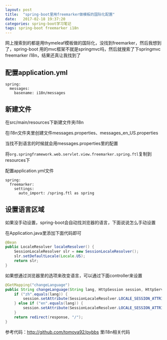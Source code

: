 ```yaml
---
layout: post
title:  "spring-boot里用freemarker做模板的国际化配置"
date:   2017-02-18 19:37:20
categories: spring-boot学习笔记
tags: spring-boot freemarker i18n
---
```


网上搜索到的都是用thymeleaf模板做的国际化，没找到freemarker，然后我想到了，spring-boot 用的mvc框架不就是springmvc吗，然后就搜索了下springmvc freemarker i18n，结果还真让我找到了

## 配置application.yml

```
spring:
  messages:
    basename: i18n/messages
```

## 新建文件

在src/main/resources下新建文件夹i18n

在i18n文件夹里创建文件messages.properties、messages_en_US.properties




当找不到语言的时候就会用messages.properties里的配置

将`org.springframework.web.servlet.view.freemarker.spring.ftl`复制到resources下

配置application.yml文件

```
spring:
  freemarker:
    settings:
      auto_import: /spring.ftl as spring
```

## 设置语言区域

如果没手动设置，spring-boot会自动找浏览器的语言，下面说说怎么手动设置

在Application.java里添加下面代码即可

```java
@Bean
public LocaleResolver localeResolver() {
    SessionLocaleResolver slr = new SessionLocaleResolver();
    slr.setDefaultLocale(Locale.US);
    return slr;
}
```

如果想通过浏览器里的选项来改变语言，可以通过下面controller来设置

```java
@GetMapping("changeLanguage")
public String changeLanguage(String lang, HttpSession session, HttpServletResponse response) {
    if ("zh".equals(lang)) {
        session.setAttribute(SessionLocaleResolver.LOCALE_SESSION_ATTRIBUTE_NAME, new Locale("zh", "CN"));
    } else if ("en".equals(lang)) {
        session.setAttribute(SessionLocaleResolver.LOCALE_SESSION_ATTRIBUTE_NAME, new Locale("en", "US"));
    }
    return redirect(response, "/");
}
```

参考代码：http://github.com/tomoya92/pybbs 里i18n相关代码
